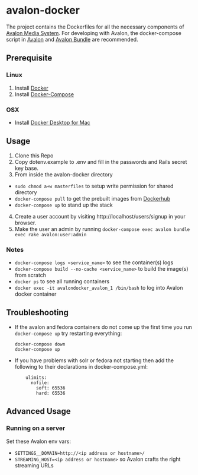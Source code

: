 # avalon-docker
The project contains the Dockerfiles for all the necessary components of [Avalon Media System](http://github.com/avalonmediasystem/avalon). For developing with Avalon, the docker-compose script in [Avalon](http://github.com/avalonmediasystem/avalon) and [Avalon Bundle](http://github.com/samvera-labs/avalon-bundle) are recommended.

## Prerequisite

### Linux
1. Install [Docker](https://docs.docker.com/engine/install/)
2. Install [Docker-Compose](https://docs.docker.com/compose/install/)

### OSX
* Install [Docker Desktop for Mac](https://docs.docker.com/docker-for-mac/install/)

## Usage
1. Clone this Repo
2. Copy dotenv.example to .env and fill in the passwords and Rails secret key base.
3. From inside the avalon-docker directory
  * `sudo chmod a+w masterfiles` to setup write permission for shared directory
  * `docker-compose pull` to get the prebuilt images from [Dockerhub](dockerhub.com)
  * `docker-compose up` to stand up the stack
4. Create a user account by visiting http://localhost/users/signup in your browser.
5. Make the user an admin by running `docker-compose exec avalon bundle exec rake avalon:user:admin` 

### Notes
* `docker-compose logs <service_name>` to see the container(s) logs
* `docker-compose build --no-cache <service_name>` to build the image(s) from scratch
* `docker ps` to see all running containers
* `docker exec -it avalondocker_avalon_1 /bin/bash` to log into Avalon docker container

## Troubleshooting
* If the avalon and fedora containers do not come up the first time you run `docker-compose up` try restarting everything:
  ```
  docker-compose down
  docker-compose up
  ```
* If you have problems with solr or fedora not starting then add the following to their declarations in docker-compose.yml:
  ```
      ulimits:
        nofile:
          soft: 65536
          hard: 65536
  ```

## Advanced Usage

### Running on a server
Set these Avalon env vars:
* `SETTINGS__DOMAIN=http://<ip address or hostname>/`
* `STREAMING_HOST=<ip address or hostname>` so Avalon crafts the right streaming URLs
